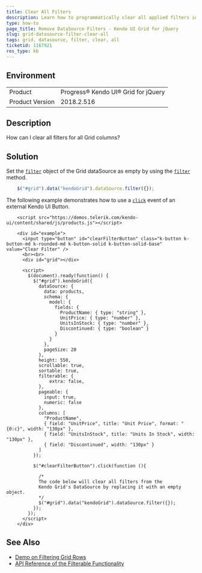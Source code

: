 ```yaml
---
title: Clear All Filters
description: Learn how to programmatically clear all applied filters in a Kendo UI Grid.
type: how-to
page_title: Remove DataSource Filters - Kendo UI Grid for jQuery
slug: grid-datasource-filter-clear-all
tags: grid, datasource, filter, clear, all
ticketid: 1167921
res_type: kb
---
```


## Environment

<table>
 <tr>
  <td>Product</td>
  <td>Progress® Kendo UI® Grid for jQuery</td>
 </tr>
 <tr>
  <td>Product Version</td>
  <td>2018.2.516</td>
 </tr>
</table>

## Description

How can I clear all filters for all Grid columns?

## Solution

Set the [`filter`](https://docs.telerik.com/kendo-ui/api/javascript/data/datasource/configuration/filter) object of the Grid dataSource as empty by using the [`filter`](https://docs.telerik.com/kendo-ui/api/javascript/data/datasource/methods/filter) method.

```js
    $("#grid").data("kendoGrid").dataSource.filter({});
```

The following example demonstrates how to use a [`click`](https://docs.telerik.com/kendo-ui/api/javascript/ui/button/events/click) event of an external Kendo UI Button.

```dojo
    <script src="https://demos.telerik.com/kendo-ui/content/shared/js/products.js"></script>

    <div id="example">
      <input type="button" id="clearFilterButton" class="k-button k-button-md k-rounded-md k-button-solid k-button-solid-base" value="Clear Filter" />
      <br><br>
      <div id="grid"></div>

      <script>
        $(document).ready(function() {
          $("#grid").kendoGrid({
            dataSource: {
              data: products,
              schema: {
                model: {
                  fields: {
                    ProductName: { type: "string" },
                    UnitPrice: { type: "number" },
                    UnitsInStock: { type: "number" },
                    Discontinued: { type: "boolean" }
                  }
                }
              },
              pageSize: 20
            },
            height: 550,
            scrollable: true,
            sortable: true,
            filterable: {
            	extra: false,
            },
            pageable: {
              input: true,
              numeric: false
            },
            columns: [
              "ProductName",
              { field: "UnitPrice", title: "Unit Price", format: "{0:c}", width: "130px" },
              { field: "UnitsInStock", title: "Units In Stock", width: "130px" },
              { field: "Discontinued", width: "130px" }
            ]
          });

          $("#clearFilterButton").click(function (){

            /*
            The code below will clear all filters from the
            Kendo Grid's DataSource by replacing it with an empty object.
            */
            $("#grid").data("kendoGrid").dataSource.filter({});
          });
        });
      </script>
    </div>
```

## See Also

* [Demo on Filtering Grid Rows](https://demos.telerik.com/kendo-ui/grid/filter-row)
* [API Reference of the Filterable Functionality](https://docs.telerik.com/kendo-ui/api/javascript/ui/grid/configuration/filterable)
